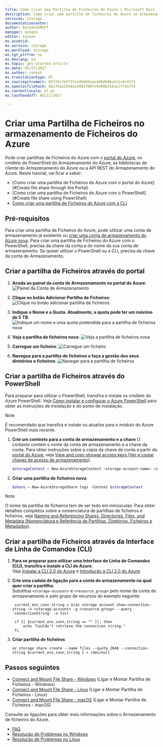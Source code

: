 ```yaml
---
title: Como criar uma Partilha de Ficheiros do Azure | Microsoft Docs
description: Como criar uma partilha de ficheiros do Azure no armazenamento de Ficheiros do Azure com o portal do Azure, o PowerShell e a CLI do Azure.
services: storage
documentationcenter: 
author: RenaShahMSFT
manager: aungoo
editor: tysonn
ms.assetid: 
ms.service: storage
ms.workload: storage
ms.tgt_pltfrm: na
ms.devlang: na
ms.topic: get-started-article
ms.date: 05/27/2017
ms.author: renash
ms.translationtype: HT
ms.sourcegitcommit: 83f19cfdff37ce4bb03eae4d8d69ba3cbcdc42f3
ms.openlocfilehash: b81701e2544ace092f007e5d98b3141e1f7da724
ms.contentlocale: pt-pt
ms.lasthandoff: 08/21/2017

---
```

# <a name="create-a-file-share-in-azure-file-storage"></a>Criar uma Partilha de Ficheiros no armazenamento de Ficheiros do Azure
Pode criar partilhas de Ficheiros do Azure com o [portal do Azure](https://portal.azure.com/), os cmdlets do PowerShell do Armazenamento do Azure, as bibliotecas de cliente do Armazenamento do Azure ou a API REST do Armazenamento do Azure. Neste tutorial, vai ficar a saber:
* [Como criar uma partilha de Ficheiros do Azure com o portal do Azure](#Create file share through the Portal)
* [Como criar uma partilha de Ficheiros do Azure com o PowerShell](#Create file share using PowerShell)
* [Como criar uma partilha de Ficheiros do Azure com a CLI](#create-file-share-using-command-line-interface-cli)

## <a name="prerequisites"></a>Pré-requisitos
Para criar uma partilha de Ficheiros do Azure, pode utilizar uma conta de armazenamento já existente ou [criar uma conta de armazenamento do Azure nova](../common/storage-create-storage-account.md?toc=%2fazure%2fstorage%2ffiles%2ftoc.json). Para criar uma partilha de Ficheiros do Azure com o PowerShell, precisa da chave da conta e do nome da sua conta de armazenamento. Se quiser utilizar o PowerShell ou a CLI, precisa da chave da conta de Armazenamento.

## <a name="create-file-share-through-the-portal"></a>Criar a partilha de Ficheiros através do portal
1. **Aceda ao painel da conta de Armazenamento no portal do Azure**:    
    ![Painel da Conta de Armazenamento](./media/storage-how-to-create-file-share/create-file-share-portal1.png)

2. **Clique no botão Adicionar Partilha de Ficheiros**:    
    ![Clique no botão adicionar partilha de ficheiros](./media/storage-how-to-create-file-share/create-file-share-portal2.png)

3. **Indique o Nome e a Quota. Atualmente, a quota pode ter um máximo de 5 TB**:    
    ![Indique um nome e uma quota pretendida para a partilha de ficheiros nova](./media/storage-how-to-create-file-share/create-file-share-portal3.png)

4. **Veja a partilha de ficheiros nova**: ![Veja a partilha de ficheiros nova](./media/storage-how-to-create-file-share/create-file-share-portal4.png)

5. **Carregue um ficheiro**: ![Carregue um ficheiro](./media/storage-how-to-create-file-share/create-file-share-portal5.png)

6. **Navegue para a partilha de ficheiros e faça a gestão dos seus diretórios e ficheiros**: ![Navegar para a partilha de ficheiros](./media/storage-how-to-create-file-share/create-file-share-portal6.png)


## <a name="create-file-share-through-powershell"></a>Criar a partilha de Ficheiros através do PowerShell
Para preparar para utilizar o PowerShell, transfira e instale os cmdlets do Azure PowerShell. Veja [Como instalar e configurar o Azure PowerShell](https://azure.microsoft.com/documentation/articles/powershell-install-configure/) para obter as instruções de instalação e do ponto de instalação.

> [!Note]  
> É recomendado que transfira e instale ou atualize para o módulo do Azure PowerShell mais recente.

1. **Crie um contexto para a conta de armazenamento e a chave** O contexto contém o nome da conta de armazenamento e a chave da conta. Para obter instruções sobre a cópia da chave de conta a partir do [portal do Azure](https://portal.azure.com/), veja [View and copy storage access keys (Ver e copiar chaves de acesso de armazenamento)](../common/storage-create-storage-account.md?toc=%2fazure%2fstorage%2ffiles%2ftoc.json#view-and-copy-storage-access-keys).

    ```powershell
    $storageContext = New-AzureStorageContext <storage-account-name> <storage-account-key>
    ```
    
2. **Criar uma partilha de ficheiros nova**:    
    
    ```powershell
    $share = New-AzureStorageShare logs -Context $storageContext
    ```

> [!Note]  
> O nome da partilha de ficheiros tem de ser todo em minúsculas. Para obter detalhes completos sobre a nomenclatura de partilhas de ficheiros e ficheiros, veja [Naming and Referencing Shares, Directories, Files, and Metadata (Nomenclatura e Referência de Partilhas, Diretórios, Ficheiros e Metadados)](https://msdn.microsoft.com/library/azure/dn167011.aspx).

## <a name="create-file-share-through-command-line-interface-cli"></a>Criar a partilha de Ficheiros através da Interface de Linha de Comandos (CLI)
1. **Para se preparar para utilizar uma Interface de Linha de Comandos (CLI), transfira e instale a CLI do Azure.**  
    Veja [Instalar a CLI 2.0 do Azure](/cli/azure/install-az-cli2.md) e [Introdução à CLI 2.0 do Azure](/cli/azure/get-started-with-azure-cli.md).

2. **Crie uma cadeia de ligação para a conta de armazenamento na qual quer criar a partilha.**  
    Substitua ```<storage-account>``` e ```<resource_group>``` pelo nome da conta de armazenamento e pelo grupo de recursos do exemplo seguinte:

   ```azurecli
    current_env_conn_string = $(az storage account show-connection-string -n <storage-account> -g <resource-group> --query 'connectionString' -o tsv)

    if [[ $current_env_conn_string == "" ]]; then  
        echo "Couldn't retrieve the connection string."
    fi
    ```

3. **Criar partilha de ficheiros**
    ```azurecli
    az storage share create --name files --quota 2048 --connection-string $current_env_conn_string 1 > /dev/null
    ```

## <a name="next-steps"></a>Passos seguintes
* [Connect and Mount File Share - Windows](storage-how-to-use-files-windows.md) (Ligar e Montar Partilha de Ficheiros - Windows)
* [Connect and Mount File Share - Linux](../storage-how-to-use-files-linux.md) (Ligar e Montar Partilha de Ficheiros - Linux)
* [Connect and Mount File Share - macOS](storage-how-to-use-files-mac.md) (Ligar e Montar Partilha de Ficheiros - macOS)

Consulte as ligações para obter mais informações sobre o Armazenamento de ficheiros do Azure.

* [FAQ](../storage-files-faq.md)
* [Resolução de Problemas no Windows](storage-troubleshoot-windows-file-connection-problems.md)      
* [Resolução de Problemas no Linux](storage-troubleshoot-linux-file-connection-problems.md)   
